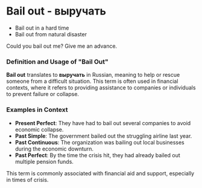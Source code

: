 # Bail out - выручать




- Bail out in a hard time
- Bail out from natural disaster

Could you bail out me? Give me an advance.

### Definition and Usage of "Bail Out"

**Bail out** translates to **выручать** in Russian, meaning to help or rescue someone from a difficult situation. This term is often used in financial contexts, where it refers to providing assistance to companies or individuals to prevent failure or collapse.

### Examples in Context

- **Present Perfect**: They have had to bail out several companies to avoid economic collapse.
- **Past Simple**: The government bailed out the struggling airline last year.
- **Past Continuous**: The organization was bailing out local businesses during the economic downturn.
- **Past Perfect**: By the time the crisis hit, they had already bailed out multiple pension funds. 

This term is commonly associated with financial aid and support, especially in times of crisis.